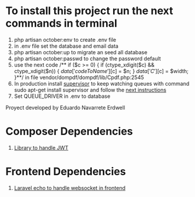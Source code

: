 # To install this project run the next commands in terminal
1. php artisan october:env to create .env file
2. in .env file set the database and email data
3. php artisan october:up to migrate an seed all database
4. php artisan october:passwd to change the password default
5. use the next code /** if ($c >= 0) { if (ctype_xdigit($c) && ctype_xdigit($n)) { $data['codeToName'][$c] = $n; } $data['C'][$c] = $width; }**/ in file vendor/dompdf/dompdf/lib/Cpdf.php:2545
6. In production install [supervisor](http://supervisord.org/installing.html) to keep watching queues with command sudo apt-get install supervisor and follow the [next instructions](https://octobercms.com/docs/services/queues#basic-usage)
7. Set QUEUE_DRIVER in .env to database

<p>Proyect developed by Eduardo Navarrete Erdwell</p>

# Composer Dependencies
1. [Library to handle JWT](https://github.com/firebase/php-jwt)

# Frontend Dependencies
1. [Laravel echo to handle websocket in frontend](https://www.npmjs.com/package/laravel-echo)